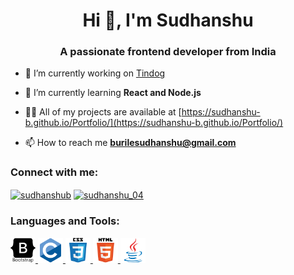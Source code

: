 <h1 align="center">Hi 👋, I'm Sudhanshu</h1>
<h3 align="center">A passionate frontend developer from India</h3>

- 🔭 I’m currently working on [Tindog](https://github.com/sudhanshu-b/Tindog)

- 🌱 I’m currently learning **React and Node.js**

- 👨‍💻 All of my projects are available at [https://sudhanshu-b.github.io/Portfolio/](https://sudhanshu-b.github.io/Portfolio/)

- 📫 How to reach me **burilesudhanshu@gmail.com**

<h3 align="left">Connect with me:</h3>
<p align="left">
<a href="https://linkedin.com/in/sudhanshub" target="blank"><img align="center" src="https://raw.githubusercontent.com/rahuldkjain/github-profile-readme-generator/master/src/images/icons/Social/linked-in-alt.svg" alt="sudhanshub" height="30" width="40" /></a>
<a href="https://instagram.com/sudhanshu_04" target="blank"><img align="center" src="https://raw.githubusercontent.com/rahuldkjain/github-profile-readme-generator/master/src/images/icons/Social/instagram.svg" alt="sudhanshu_04" height="30" width="40" /></a>
</p>

<h3 align="left">Languages and Tools:</h3>
<p align="left"> <a href="https://getbootstrap.com" target="_blank" rel="noreferrer"> <img src="https://raw.githubusercontent.com/devicons/devicon/master/icons/bootstrap/bootstrap-plain-wordmark.svg" alt="bootstrap" width="40" height="40"/> </a> <a href="https://www.cprogramming.com/" target="_blank" rel="noreferrer"> <img src="https://raw.githubusercontent.com/devicons/devicon/master/icons/c/c-original.svg" alt="c" width="40" height="40"/> </a> <a href="https://www.w3schools.com/css/" target="_blank" rel="noreferrer"> <img src="https://raw.githubusercontent.com/devicons/devicon/master/icons/css3/css3-original-wordmark.svg" alt="css3" width="40" height="40"/> </a> <a href="https://www.w3.org/html/" target="_blank" rel="noreferrer"> <img src="https://raw.githubusercontent.com/devicons/devicon/master/icons/html5/html5-original-wordmark.svg" alt="html5" width="40" height="40"/> </a> <a href="https://www.java.com" target="_blank" rel="noreferrer"> <img src="https://raw.githubusercontent.com/devicons/devicon/master/icons/java/java-original.svg" alt="java" width="40" height="40"/> </a> </p>

